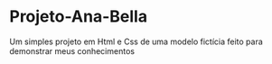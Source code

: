 # Projeto-Ana-Bella
Um simples projeto em Html e Css de uma modelo fictícia feito para demonstrar meus conhecimentos
